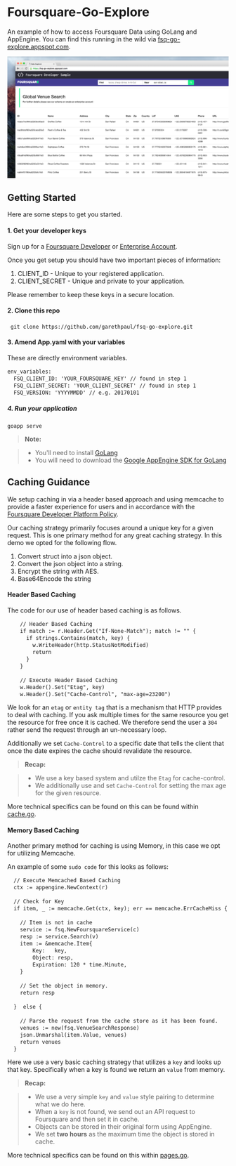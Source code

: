 Foursquare-Go-Explore
===================
An example of how to access Foursquare Data using GoLang and AppEngine. You can find this running in the wild via [fsq-go-explore.appspot.com](http://fsq-go-explore.appspot.com/).

![Screenshot](https://raw.githubusercontent.com/garethpaul/fsq-go-explore/master/static/images/screen.png)

Getting Started
----------
Here are some steps to get you started.

#### 1. Get your developer keys

Sign up for a <a href="https://developer.foursquare.com">Foursquare Developer</a> or <a href="https://enterprise.foursquare.com/contact-us">Enterprise Account</a>.

Once you get setup you should  have two important pieces of information:

1. CLIENT_ID - Unique to your registered application.
2. CLIENT_SECRET - Unique and private to your application.

Please remember to keep these keys in a secure location.


#### 2. Clone this repo

``` git clone https://github.com/garethpaul/fsq-go-explore.git```

#### 3. Amend App.yaml with your variables

These are directly environment variables.

```
env_variables:
  FSQ_CLIENT_ID: 'YOUR_FOURSQUARE_KEY' // found in step 1
  FSQ_CLIENT_SECRET: 'YOUR_CLIENT_SECRET' // found in step 1
  FSQ_VERSION: 'YYYYMMDD' // e.g. 20170101
```

##### 4. Run your application

```
goapp serve
```

> **Note:**

> - You'll need to install [GoLang](https://golang.org/doc/install)
> - You will need to download the [Google AppEngine SDK for GoLang](https://cloud.google.com/appengine/docs/go/download)


Caching Guidance
----------
We setup caching in via a header based approach and using memcache to provide a faster experience for users and in accordance with the [Foursquare Developer Platform Policy](https://foursquare.com/legal/api/platformpolicy).

Our caching strategy primarily focuses around a unique key for a given request. This is one primary method for any great caching strategy.  In this demo we opted for the following flow.

1. Convert struct into a json object.
2. Convert the json object into a string.
3. Encrypt the string with AES.
4. Base64Encode the string


#### Header Based Caching
The code for our use of header based caching is as follows.

```
    // Header Based Caching
    if match := r.Header.Get("If-None-Match"); match != "" {
      if strings.Contains(match, key) {
        w.WriteHeader(http.StatusNotModified)
        return
      }
    }

    // Execute Header Based Caching
    w.Header().Set("Etag", key)
    w.Header().Set("Cache-Control", "max-age=23200")
```

We look for an `etag` or `entity tag` that is a mechanism that HTTP provides to deal with caching. If you ask multiple times for the same resource you get the resource for free once it is cached. We therefore send the user a `304` rather send the request through an un-necessary loop.

Additionally we set `Cache-Control` to a specific date that tells the client that once the date expires the cache should revalidate the resource.

> **Recap:**

> - We use a key based system and utilze the `Etag` for cache-control.
> - We additionally use and set `Cache-Control` for setting the max age for the given resource.


More technical specifics can be found on this can be found within [cache.go](https://github.com/garethpaul/fsq-go-explore/blob/master/cache.go).

#### Memory Based Caching

Another primary method for caching is using Memory, in this case we opt for utilizing Memcache.

An example of some `sudo code` for this looks as follows:

```
  // Execute Memcached Based Caching
  ctx := appengine.NewContext(r)

  // Check for Key
  if item, _ := memcache.Get(ctx, key); err == memcache.ErrCacheMiss {

  	// Item is not in cache
  	service := fsq.NewFoursquareService(c)
  	resp := service.Search(v)
  	item := &memcache.Item{
  		Key:   key,
  		Object: resp,
  		Expiration: 120 * time.Minute,
  	}

  	// Set the object in memory.
	return resp

  }  else {

  	// Parse the request from the cache store as it has been found.
  	venues := new(fsq.VenueSearchResponse)
  	json.Unmarshal(item.Value, venues)
	return venues
  }
```

Here we use a very basic caching strategy that utilizes a `key` and looks up that key. Specifically when a key is found we return an `value` from memory.

> **Recap:**

> - We use a very simple `key` and `value` style pairing to determine what we do here.
> - When a `key` is not found, we send out an API request to Foursquare and then set it in cache.
> - Objects can be stored in their original form using AppEngine.
> - We set **two hours** as the maximum time the object is stored in cache.

More technical specifics can be found on this within [pages.go](https://github.com/garethpaul/fsq-go-explore/blob/master/pags.go). 
